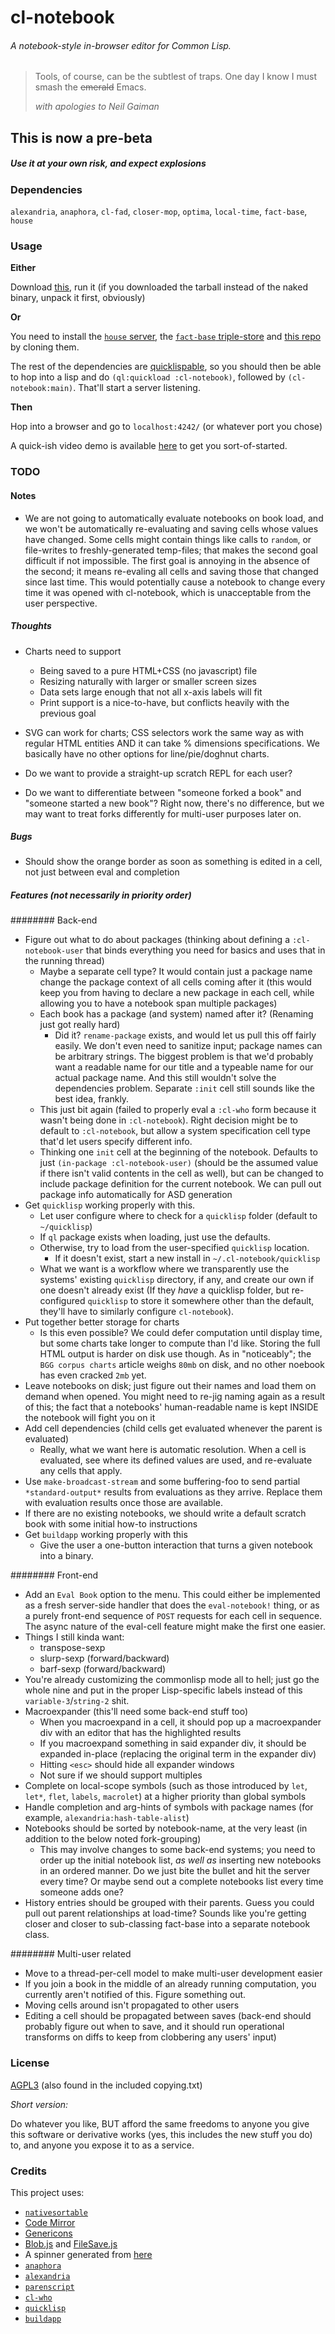 # cl-notebook
###### A notebook-style in-browser editor for Common Lisp.

> Tools, of course, can be the subtlest of traps.
> One day I know I must smash the ~~emerald~~ Emacs.
>
> *with apologies to Neil Gaiman*

## This is now a pre-beta
##### Use it at your own risk, and expect explosions

### Dependencies

`alexandria`, `anaphora`, `cl-fad`, `closer-mop`, `optima`, `local-time`, `fact-base`, `house`

### Usage

**Either**

Download [this](http://173.255.226.138/cl-notebook-binaries/), run it (if you downloaded the tarball instead of the naked binary, unpack it first, obviously)

**Or**

You need to install the [`house` server](https://github.com/Inaimathi/house), the [`fact-base` triple-store](https://github.com/Inaimathi/fact-base) and [this repo](https://github.com/Inaimathi/cl-notebook) by cloning them.

The rest of the dependencies are [quicklispable](http://www.quicklisp.org/beta/), so you should then be able to hop into a lisp and do `(ql:quickload :cl-notebook)`, followed by `(cl-notebook:main)`. That'll start a server listening.

**Then**

Hop into a browser and go to `localhost:4242/` (or whatever port you chose)

A quick-ish video demo is available [here](https://vimeo.com/97623064) to get you sort-of-started.

### TODO
#### Notes
- We are not going to automatically evaluate notebooks on book load, and we won't be automatically re-evaluating and saving cells whose values have changed. Some cells might contain things like calls to `random`, or file-writes to freshly-generated temp-files; that makes the second goal difficult if not impossible. The first goal is annoying in the absence of the second; it means re-evaling all cells and saving those that changed since last time. This would potentially cause a notebook to change every time it was opened with cl-notebook, which is unacceptable from the user perspective.
	
##### Thoughts
- Charts need to support
	- Being saved to a pure HTML+CSS (no javascript) file
	- Resizing naturally with larger or smaller screen sizes
	- Data sets large enough that not all x-axis labels will fit
	- Print support is a nice-to-have, but conflicts heavily with the previous goal
- SVG can work for charts; CSS selectors work the same way as with regular HTML entities AND it can take % dimensions specifications. We basically have no other options for line/pie/doghnut charts.

- Do we want to provide a straight-up scratch REPL for each user?
- Do we want to differentiate between "someone forked a book" and "someone started a new book"? Right now, there's no difference, but we may want to treat forks differently for multi-user purposes later on.

##### Bugs
- Should show the orange border as soon as something is edited in a cell, not just between eval and completion

##### Features (not necessarily in priority order)
######## Back-end
- Figure out what to do about packages (thinking about defining a `:cl-notebook-user` that binds everything you need for basics and uses that in the running thread)
	- Maybe a separate cell type? It would contain just a package name change the package context of all cells coming after it (this would keep you from having to declare a new package in each cell, while allowing you to have a notebook span multiple packages)
	- Each book has a package (and system) named after it? (Renaming just got really hard)
		- Did it? `rename-package` exists, and would let us pull this off fairly easily. We don't even need to sanitize input; package names can be arbitrary strings. The biggest problem is that we'd probably want a readable name for our title and a typeable name for our actual package name. And this still wouldn't solve the dependencies problem. Separate `:init` cell still sounds like the best idea, frankly.
	- This just bit again (failed to properly eval a `:cl-who` form because it wasn't being done in `:cl-notebook`). Right decision might be to default to `:cl-notebook`, but allow a system specification cell type that'd let users specify different info.
	- Thinking one `init` cell at the beginning of the notebook. Defaults to just `(in-package :cl-notebook-user)` (should be the assumed value if there isn't valid contents in the cell as well), but can be changed to include package definition for the current notebook. We can pull out package info automatically for ASD generation
- Get `quicklisp` working properly with this.
	- Let user configure where to check for a `quicklisp` folder (default to `~/quicklisp`)
	- If `ql` package exists when loading, just use the defaults.
	- Otherwise, try to load from the user-specified `quicklisp` location.
		- If it doesn't exist, start a new install in `~/.cl-notebook/quicklisp`
	- What we want is a workflow where we transparently use the systems' existing `quicklisp` directory, if any, and create our own if one doesn't already exist (If they *have* a quicklisp folder, but re-configured `quicklisp` to store it somewhere other than the default, they'll have to similarly configure `cl-notebook`).
- Put together better storage for charts
	- Is this even possible? We could defer computation until display time, but some charts take longer to compute than I'd like. Storing the full HTML output is harder on disk use though. As in "noticeably"; the `BGG corpus charts` article weighs `80mb` on disk, and no other noebook has even cracked `2mb` yet.
- Leave notebooks on disk; just figure out their names and load them on demand when opened. You might need to re-jig naming again as a result of this; the fact that a notebooks' human-readable name is kept INSIDE the notebook will fight you on it
- Add cell dependencies (child cells get evaluated whenever the parent is evaluated)
	- Really, what we want here is automatic resolution. When a cell is evaluated, see where its defined values are used, and re-evaluate any cells that apply.
- Use `make-broadcast-stream` and some buffering-foo to send partial `*standard-output*` results from evaluations as they arrive. Replace them with evaluation results once those are available.
- If there are no existing notebooks, we should write a default scratch book with some initial how-to instructions
- Get `buildapp` working properly with this
	- Give the user a one-button interaction that turns a given notebook into a binary.

######## Front-end
- Add an `Eval Book` option to the menu. This could either be implemented as a fresh server-side handler that does the `eval-notebook!` thing, or as a purely front-end sequence of `POST` requests for each cell in sequence. The async nature of the eval-cell feature might make the first one easier.
- Things I still kinda want:
	- transpose-sexp
	- slurp-sexp (forward/backward)
	- barf-sexp (forward/backward)
- You're already customizing the commonlisp mode all to hell; just go the whole nine and put in the proper Lisp-specific labels instead of this `variable-3`/`string-2` shit.
- Macroexpander (this'll need some back-end stuff too)
	- When you macroexpand in a cell, it should pop up a macroexpander div with an editor that has the highlighted results
	- If you macroexpand something in said expander div, it should be expanded in-place (replacing the original term in the expander div)
	- Hitting `<esc>` should hide all expander windows
	- Not sure if we should support multiples
- Complete on local-scope symbols (such as those introduced by `let`, `let*`, `flet`, `labels`, `macrolet`) at a higher priority than global symbols
- Handle completion and arg-hints of symbols with package names (for example, `alexandria:hash-table-alist`)
- Notebooks should be sorted by notebook-name, at the very least (in addition to the below noted fork-grouping)
	- This may involve changes to some back-end systems; you need to order up the initial notebook list, _as well as_ inserting new notebooks in an ordered manner. Do we just bite the bullet and hit the server every time? Or maybe send out a complete notebooks list every time someone adds one?
- History entries should be grouped with their parents. Guess you could pull out parent relationships at load-time? Sounds like you're getting closer and closer to sub-classing fact-base into a separate notebook class.

######## Multi-user related
- Move to a thread-per-cell model to make multi-user development easier
- If you join a book in the middle of an already running computation, you currently aren't notified of this. Figure something out.
- Moving cells around isn't propagated to other users
- Editing a cell should be propagated between saves (back-end should probably figure out when to save, and it should run operational transforms on diffs to keep from clobbering any users' input)

### License

[AGPL3](https://www.gnu.org/licenses/agpl-3.0.html) (also found in the included copying.txt)

*Short version:*

Do whatever you like, BUT afford the same freedoms to anyone you give this software or derivative works (yes, this includes the new stuff you do) to, and anyone you expose it to as a service.

### Credits

This project uses:
- [`nativesortable`](https://github.com/bgrins/nativesortable)
- [Code Mirror](http://codemirror.net/)
- [Genericons](http://genericons.com/)
- [Blob.js](https://github.com/eligrey/Blob.js) and [FileSave.js](https://github.com/eligrey/FileSaver.js)
- A spinner generated from [here](http://preloaders.net/en/letters_numbers_words)
- [`anaphora`](http://www.cliki.net/anaphora)
- [`alexandria`](http://common-lisp.net/project/alexandria/)
- [`parenscript`](http://common-lisp.net/project/parenscript/)
- [`cl-who`](http://weitz.de/cl-who/)
- [`quicklisp`](http://www.quicklisp.org/beta/)
- [`buildapp`](http://www.xach.com/lisp/buildapp/)
